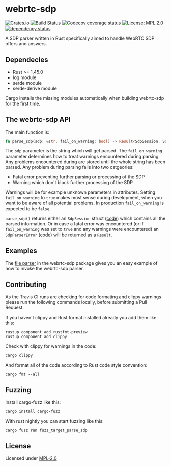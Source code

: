 # webrtc-sdp

[![Crates.io](https://img.shields.io/crates/v/webrtc-sdp.svg)](https://crates.io/crates/webrtc-sdp)
[![Build Status](https://travis-ci.org/mozilla/webrtc-sdp.svg?branch=master)](https://travis-ci.org/mozilla/webrtc-sdp)
[![Codecov coverage status](https://codecov.io/gh/mozilla/webrtc-sdp/branch/master/graph/badge.svg)](https://codecov.io/gh/webrtc-sdp/webrtc-sdp)
[![License: MPL 2.0](https://img.shields.io/badge/License-MPL%202.0-brightgreen.svg)](#License)
[![dependency status](https://deps.rs/repo/github/mozilla/webrtc-sdp/status.svg)](https://deps.rs/repo/github/mozilla/webrtc-sdp)

A SDP parser written in Rust specifically aimed to handle WebRTC SDP offers and answers.

## Dependecies

* Rust >= 1.45.0
* log module
* serde module
* serde-derive module

Cargo installs the missing modules automatically when building webrtc-sdp for the first time.

## The webrtc-sdp API

The main function is:
```rust
fn parse_sdp(sdp: &str, fail_on_warning: bool) -> Result<SdpSession, SdpParserError>
```
The `sdp` parameter is the string which will get parsed. The `fail_on_warning` parameter determines how to treat warnings encountered during parsing. Any problems encountered during are stored until the whole string has been parsed. Any problem during parsing falls into two catgeories:

* Fatal error preventing further parsing or processing of the SDP
* Warning which don't block further processing of the SDP

Warnings will be for example unknown parameters in attributes. Setting `fail_on_warning` to `true` makes most sense during development, when you want to be aware of all potential problems. In production `fail_on_warning` is expected to be `false`.

`parse_sdp()` returns either an `SdpSession` struct ([code](https://github.com/mozilla/webrtc-sdp/blob/master/src/lib.rs#L137)) which contains all the parsed information. Or in case a fatal error was encountered (or if `fail_on_warning` was set to `true` and any warnings were encountered) an `SdpParserError` ([code](https://github.com/mozilla/webrtc-sdp/blob/master/src/error.rs#L117)) will be returned as a `Result`.

## Examples

The [file parser](https://github.com/mozilla/webrtc-sdp/blob/master/examples/file_parser.rs) in the webrtc-sdp package gives you an easy example of how to invoke the webrtc-sdp parser.

## Contributing

As the Travis CI runs are checking for code formating and clippy warnings please run the following commands locally, before submitting a Pull Request.

If you haven't clippy and Rust format installed already you add them like this:
```
rustup component add rustfmt-preview
rustup component add clippy
```

Check with clippy for warnings in the code:
```
cargo clippy
```

And format all of the code according to Rust code style convention:
```
cargo fmt --all
```

## Fuzzing

Install cargo-fuzz like this:
```
cargo install cargo-fuzz
```

With rust nightly you can start fuzzing like this:
```
cargo fuzz run fuzz_target_parse_sdp
```

## License

Licensed under [MPL-2.0](https://www.mozilla.org/MPL/2.0/)
